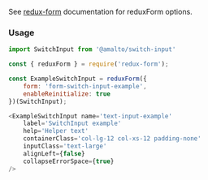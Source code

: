 See [redux-form](https://redux-form.com/6.0.0-rc.1/docs/api/reduxform.md/) documentation for reduxForm options.

### Usage

```typescript
import SwitchInput from '@amalto/switch-input'
```

```javascript
const { reduxForm } = require('redux-form');

const ExampleSwitchInput = reduxForm({
    form: 'form-switch-input-example',
    enableReinitialize: true
})(SwitchInput);

<ExampleSwitchInput name='text-input-example'
    label='SwitchInput example'
    help='Helper text'
    containerClass='col-lg-12 col-xs-12 padding-none'
    inputClass='text-large'
    alignLeft={false}
    collapseErrorSpace={true}
/>
```